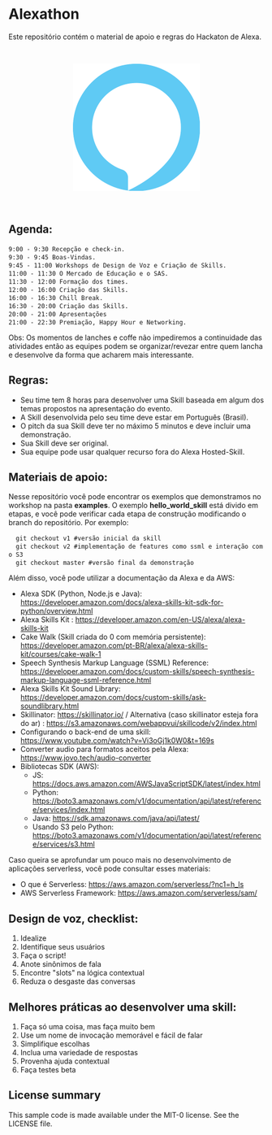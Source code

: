 # Alexathon

Este repositório contém o material de apoio e regras do Hackaton de Alexa.

</br>
<p align="center"><img src="images/alexa.png" height="250" weight="250"/></p>
</br>

## Agenda:

    9:00 - 9:30 Recepção e check-in.
    9:30 - 9:45 Boas-Vindas.
    9:45 - 11:00 Workshops de Design de Voz e Criação de Skills.
    11:00 - 11:30 O Mercado de Educação e o SAS.
    11:30 - 12:00 Formação dos times.
    12:00 - 16:00 Criação das Skills.
    16:00 - 16:30 Chill Break.
    16:30 - 20:00 Criação das Skills.
    20:00 - 21:00 Apresentações
    21:00 - 22:30 Premiação, Happy Hour e Networking.


Obs: Os momentos de lanches e coffe não impediremos a continuidade das atividades então as equipes podem se organizar/revezar entre quem lancha e desenvolve da forma que acharem mais interessante.

## Regras:

  - Seu time tem 8 horas para desenvolver uma Skill baseada em algum dos temas propostos na apresentação do evento.
  - A Skill desenvolvida pelo seu time deve estar em Português (Brasil).
  - O pitch da sua Skill deve ter no máximo 5 minutos e deve incluir uma demonstração.
  - Sua Skill deve ser original.
  - Sua equipe pode usar qualquer recurso fora do Alexa Hosted-Skill.

## Materiais de apoio:

Nesse repositório você pode encontrar os exemplos que demonstramos no workshop na pasta **examples**. O exemplo **hello_world_skill** está divido em etapas, e você pode verificar cada etapa de construção modificando o branch do repositório. Por exemplo: 
```
  git checkout v1 #versão inicial da skill
  git checkout v2 #implementação de features como ssml e interação com o S3
  git checkout master #versão final da demonstração
```


Além disso, você pode utilizar a documentação da Alexa e da AWS:

* Alexa SDK (Python, Node.js e Java): https://developer.amazon.com/docs/alexa-skills-kit-sdk-for-python/overview.html
* Alexa Skills Kit : https://developer.amazon.com/en-US/alexa/alexa-skills-kit
* Cake Walk (Skill criada do 0 com memória persistente): https://developer.amazon.com/pt-BR/alexa/alexa-skills-kit/courses/cake-walk-1
* Speech Synthesis Markup Language (SSML) Reference: https://developer.amazon.com/docs/custom-skills/speech-synthesis-markup-language-ssml-reference.html
* Alexa Skills Kit Sound Library: https://developer.amazon.com/docs/custom-skills/ask-soundlibrary.html
* Skillinator: https://skillinator.io/ / Alternativa (caso skillinator esteja fora do ar) : https://s3.amazonaws.com/webappvui/skillcode/v2/index.html
* Configurando o back-end de uma skill: https://www.youtube.com/watch?v=Vi3oGj1k0W0&t=169s
* Converter audio para formatos aceitos pela Alexa: https://www.jovo.tech/audio-converter
* Bibliotecas SDK (AWS):
  * JS: https://docs.aws.amazon.com/AWSJavaScriptSDK/latest/index.html
  * Python: https://boto3.amazonaws.com/v1/documentation/api/latest/reference/services/index.html
  * Java: https://sdk.amazonaws.com/java/api/latest/
  * Usando S3 pelo Python: https://boto3.amazonaws.com/v1/documentation/api/latest/reference/services/s3.html

Caso queira se aprofundar um pouco mais no desenvolvimento de aplicações serverless, você pode consultar esses materiais:

* O que é Serverless: https://aws.amazon.com/serverless/?nc1=h_ls
* AWS Serverless Framework: https://aws.amazon.com/serverless/sam/

## Design de voz, checklist:

1. Idealize
2. Identifique seus usuários
3. Faça o script!
4. Anote sinônimos de fala
5. Encontre "slots" na lógica contextual
6. Reduza o desgaste das conversas


## Melhores práticas ao desenvolver uma skill:

1. Faça só uma coisa, mas faça muito bem
2. Use um nome de invocação memorável e fácil de falar
3. Simplifique escolhas
4. Inclua uma variedade de respostas
5. Provenha ajuda contextual
6. Faça testes beta


## License summary
This sample code is made available under the MIT-0 license. See the LICENSE file.